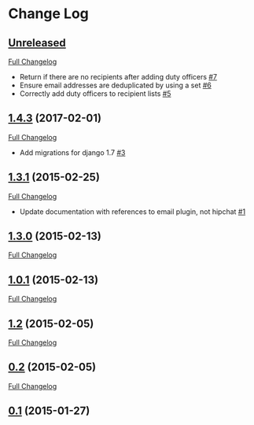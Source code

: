 # Change Log

## [Unreleased](https://github.com/cabotapp/cabot-alert-email/tree/HEAD)

[Full Changelog](https://github.com/cabotapp/cabot-alert-email/compare/1.4.3...HEAD)

- Return if there are no recipients after adding duty officers [\#7](https://github.com/cabotapp/cabot-alert-email/pull/7)
- Ensure email addresses are deduplicated by using a set [\#6](https://github.com/cabotapp/cabot-alert-email/pull/6)
- Correctly add duty officers to recipient lists [\#5](https://github.com/cabotapp/cabot-alert-email/pull/5)

## [1.4.3](https://github.com/cabotapp/cabot-alert-email/tree/1.4.3) (2017-02-01)
[Full Changelog](https://github.com/cabotapp/cabot-alert-email/compare/1.3.1...1.4.3)

- Add migrations for django 1.7 [\#3](https://github.com/cabotapp/cabot-alert-email/pull/3)

## [1.3.1](https://github.com/cabotapp/cabot-alert-email/tree/1.3.1) (2015-02-25)
[Full Changelog](https://github.com/cabotapp/cabot-alert-email/compare/1.3.0...1.3.1)

- Update documentation with references to email plugin, not hipchat [\#1](https://github.com/cabotapp/cabot-alert-email/pull/1)

## [1.3.0](https://github.com/cabotapp/cabot-alert-email/tree/1.3.0) (2015-02-13)
[Full Changelog](https://github.com/cabotapp/cabot-alert-email/compare/1.0.1...1.3.0)

## [1.0.1](https://github.com/cabotapp/cabot-alert-email/tree/1.0.1) (2015-02-13)
[Full Changelog](https://github.com/cabotapp/cabot-alert-email/compare/0.2...1.0.1)

## [1.2](https://github.com/cabotapp/cabot-alert-email/tree/1.2) (2015-02-05)
[Full Changelog](https://github.com/cabotapp/cabot-alert-email/compare/0.1...1.2)

## [0.2](https://github.com/cabotapp/cabot-alert-email/tree/0.2) (2015-02-05)
[Full Changelog](https://github.com/cabotapp/cabot-alert-email/compare/1.2...0.2)

## [0.1](https://github.com/cabotapp/cabot-alert-email/tree/0.1) (2015-01-27)
